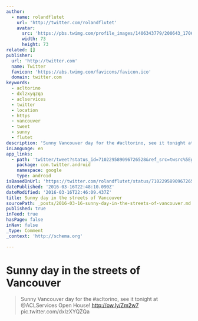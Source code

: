 ```yaml
---
author:
  - name: rolandflutet
    url: 'http://twitter.com/rolandflutet'
    avatar:
      src: 'https://pbs.twimg.com/profile_images/1406343779/200643_170669439649320_100001187948807_358889_4845597_n_bigger.jpg'
      width: 73
      height: 73
related: []
publisher:
  url: 'http://twitter.com'
  name: Twitter
  favicon: 'https://abs.twimg.com/favicons/favicon.ico'
  domain: twitter.com
keywords:
  - acltorino
  - dxlzxyqzqa
  - aclservices
  - twitter
  - location
  - https
  - vancouver
  - tweet
  - sunny
  - flutet
description: 'Sunny Vancouver day for the #acltorino, see it tonight at @ACLServices Open House! http://ow.ly/Zm2w7 pic.twitter.com/dxlzXYQZQa'
inLanguage: en
app_links:
  - path: 'twitter/tweet?status_id=710229589096726528&ref_src=twsrc%5Egoogle%7Ctwcamp%5Eandroidseo%7Ctwgr%5Estatus%7Ctwterm%5E710229589096726528'
    package: com.twitter.android
    namespace: google
    type: android
isBasedOnUrl: 'https://twitter.com/rolandflutet/status/710229589096726528'
datePublished: '2016-03-16T22:48:10.090Z'
dateModified: '2016-03-16T22:46:09.437Z'
title: Sunny day in the streets of Vancouver
sourcePath: _posts/2016-03-16-sunny-day-in-the-streets-of-vancouver.md
published: true
inFeed: true
hasPage: false
inNav: false
_type: Comment
_context: 'http://schema.org'

---
```

# Sunny day in the streets of Vancouver

> Sunny Vancouver day for the \#acltorino, see it tonight at @ACLServices Open House! http://ow.ly/Zm2w7 pic.twitter.com/dxlzXYQZQa